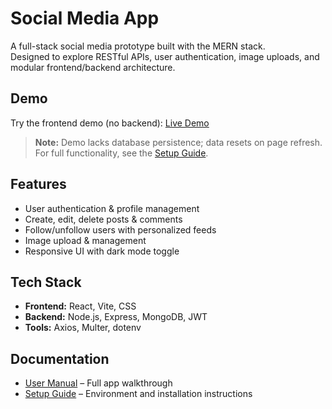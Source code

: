 # Social Media App

A full-stack social media prototype built with the MERN stack.  
Designed to explore RESTful APIs, user authentication, image uploads, and modular frontend/backend architecture.

## Demo

Try the frontend demo (no backend): [Live Demo](https://mario-florio.github.io/social-media-app/)

> **Note:** Demo lacks database persistence; data resets on page refresh. For full functionality, see the [Setup Guide](./docs/setup-guide.md).

## Features

- User authentication & profile management  
- Create, edit, delete posts & comments  
- Follow/unfollow users with personalized feeds  
- Image upload & management  
- Responsive UI with dark mode toggle

## Tech Stack

- **Frontend:** React, Vite, CSS  
- **Backend:** Node.js, Express, MongoDB, JWT  
- **Tools:** Axios, Multer, dotenv

## Documentation

- [User Manual](./docs/user-manual.md) – Full app walkthrough  
- [Setup Guide](./docs/setup-guide.md) – Environment and installation instructions
